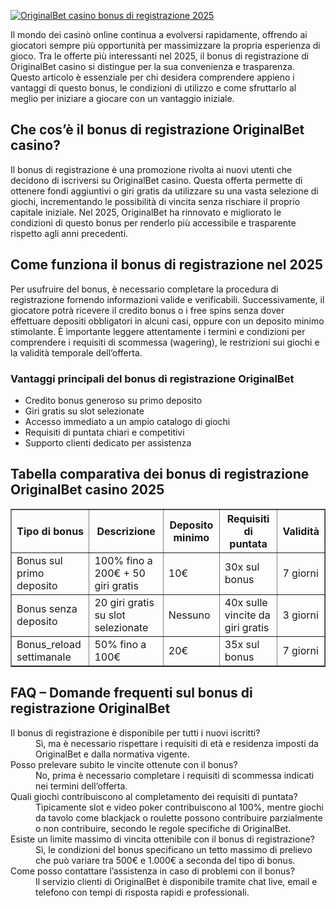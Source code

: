 [![OriginalBet casino bonus di registrazione 2025](https://123-caf.pages.dev/gitsignup.png)](https://vrmoo.ru/Bt82HjjY)

<p>Il mondo dei casinò online continua a evolversi rapidamente, offrendo ai giocatori sempre più opportunità per massimizzare la propria esperienza di gioco. Tra le offerte più interessanti nel 2025, il bonus di registrazione di OriginalBet casino si distingue per la sua convenienza e trasparenza. Questo articolo è essenziale per chi desidera comprendere appieno i vantaggi di questo bonus, le condizioni di utilizzo e come sfruttarlo al meglio per iniziare a giocare con un vantaggio iniziale.</p>  <h2>Che cos’è il bonus di registrazione OriginalBet casino?</h2> <p>Il bonus di registrazione è una promozione rivolta ai nuovi utenti che decidono di iscriversi su OriginalBet casino. Questa offerta permette di ottenere fondi aggiuntivi o giri gratis da utilizzare su una vasta selezione di giochi, incrementando le possibilità di vincita senza rischiare il proprio capitale iniziale. Nel 2025, OriginalBet ha rinnovato e migliorato le condizioni di questo bonus per renderlo più accessibile e trasparente rispetto agli anni precedenti.</p>  <h2>Come funziona il bonus di registrazione nel 2025</h2> <p>Per usufruire del bonus, è necessario completare la procedura di registrazione fornendo informazioni valide e verificabili. Successivamente, il giocatore potrà ricevere il credito bonus o i free spins senza dover effettuare depositi obbligatori in alcuni casi, oppure con un deposito minimo stimolante. È importante leggere attentamente i termini e condizioni per comprendere i requisiti di scommessa (wagering), le restrizioni sui giochi e la validità temporale dell’offerta.</p>  <h3>Vantaggi principali del bonus di registrazione OriginalBet</h3> <ul>   <li>Credito bonus generoso su primo deposito</li>   <li>Giri gratis su slot selezionate</li>   <li>Accesso immediato a un ampio catalogo di giochi</li>   <li>Requisiti di puntata chiari e competitivi</li>   <li>Supporto clienti dedicato per assistenza</li> </ul>  <h2>Tabella comparativa dei bonus di registrazione OriginalBet casino 2025</h2> <table border="1" cellpadding="8" cellspacing="0">   <thead>     <tr>       <th>Tipo di bonus</th>       <th>Descrizione</th>       <th>Deposito minimo</th>       <th>Requisiti di puntata</th>       <th>Validità</th>     </tr>   </thead>   <tbody>     <tr>       <td>Bonus sul primo deposito</td>       <td>100% fino a 200€ + 50 giri gratis</td>       <td>10€</td>       <td>30x sul bonus</td>       <td>7 giorni</td>     </tr>     <tr>       <td>Bonus senza deposito</td>       <td>20 giri gratis su slot selezionate</td>       <td>Nessuno</td>       <td>40x sulle vincite da giri gratis</td>       <td>3 giorni</td>     </tr>     <tr>       <td>Bonus_reload settimanale</td>       <td>50% fino a 100€</td>       <td>20€</td>       <td>35x sul bonus</td>       <td>7 giorni</td>     </tr>   </tbody> </table>  <h2>FAQ – Domande frequenti sul bonus di registrazione OriginalBet</h2> <dl>   <dt>Il bonus di registrazione è disponibile per tutti i nuovi iscritti?</dt>   <dd>Sì, ma è necessario rispettare i requisiti di età e residenza imposti da OriginalBet e dalla normativa vigente.</dd>      <dt>Posso prelevare subito le vincite ottenute con il bonus?</dt>   <dd>No, prima è necessario completare i requisiti di scommessa indicati nei termini dell’offerta.</dd>      <dt>Quali giochi contribuiscono al completamento dei requisiti di puntata?</dt>   <dd>Tipicamente slot e video poker contribuiscono al 100%, mentre giochi da tavolo come blackjack o roulette possono contribuire parzialmente o non contribuire, secondo le regole specifiche di OriginalBet.</dd>      <dt>Esiste un limite massimo di vincita ottenibile con il bonus di registrazione?</dt>   <dd>Sì, le condizioni del bonus specificano un tetto massimo di prelievo che può variare tra 500€ e 1.000€ a seconda del tipo di bonus.</dd>      <dt>Come posso contattare l’assistenza in caso di problemi con il bonus?</dt>   <dd>Il servizio clienti di OriginalBet è disponibile tramite chat live, email e telefono con tempi di risposta rapidi e professionali.</dd> </dl>